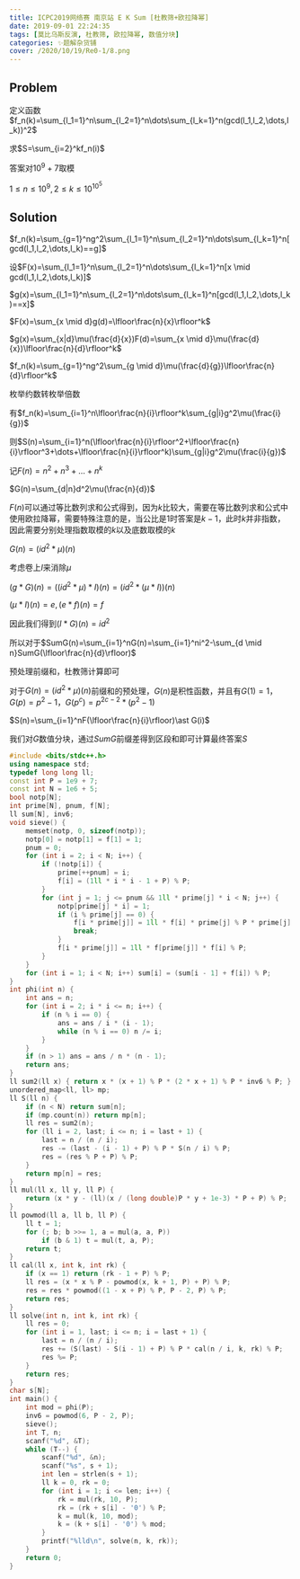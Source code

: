 ```yaml
---
title: ICPC2019网络赛 南京站 E K Sum [杜教筛+欧拉降幂]
date: 2019-09-01 22:24:35
tags: [莫比乌斯反演, 杜教筛, 欧拉降幂, 数值分块]
categories: ✨题解杂货铺
cover: /2020/10/19/Re0-1/8.png
---
```

## Problem
定义函数$f_n(k)=\sum_{l_1=1}^n\sum_{l_2=1}^n\dots\sum_{l_k=1}^n(gcd(l_1,l_2,\dots,l_k))^2$

求$S=\sum_{i=2}^kf_n(i)$

答案对$10^9+7$取模

$1 \le n \le 10^9,2 \le k \le 10^{10^5}$

## Solution
$f_n(k)=\sum_{g=1}^ng^2\sum_{l_1=1}^n\sum_{l_2=1}^n\dots\sum_{l_k=1}^n[gcd(l_1,l_2,\dots,l_k)==g]$

设$F(x)=\sum_{l_1=1}^n\sum_{l_2=1}^n\dots\sum_{l_k=1}^n[x \mid gcd(l_1,l_2,\dots,l_k)]$

$g(x)=\sum_{l_1=1}^n\sum_{l_2=1}^n\dots\sum_{l_k=1}^n[gcd(l_1,l_2,\dots,l_k)==x]$

$F(x)=\sum_{x \mid d}g(d)=\lfloor\frac{n}{x}\rfloor^k$

$g(x)=\sum_{x|d}\mu(\frac{d}{x})F(d)=\sum_{x \mid d}\mu(\frac{d}{x})\lfloor\frac{n}{d}\rfloor^k$

$f_n(k)=\sum_{g=1}^ng^2\sum_{g \mid d}\mu(\frac{d}{g})\lfloor\frac{n}{d}\rfloor^k$

枚举约数转枚举倍数

有$f_n(k)=\sum_{i=1}^n\lfloor\frac{n}{i}\rfloor^k\sum_{g|i}g^2\mu(\frac{i}{g})$

则$S(n)=\sum_{i=1}^n(\lfloor\frac{n}{i}\rfloor^2+\lfloor\frac{n}{i}\rfloor^3+\dots+\lfloor\frac{n}{i}\rfloor^k)\sum_{g|i}g^2\mu(\frac{i}{g})$

记$F(n)=n^2+n^3+\dots+n^k$

$G(n)=\sum_{d|n}d^2\mu(\frac{n}{d})$

$F(n)$可以通过等比数列求和公式得到，因为$k$比较大，需要在等比数列求和公式中使用欧拉降幂，需要特殊注意的是，当公比是1时答案是$k-1$，此时$k$并非指数，因此需要分别处理指数取模的$k$以及底数取模的$k$

$G(n)=(id^2\ast\mu)(n)$

考虑卷上$I$来消除$\mu$

$(g*G)(n)=((id^2\ast \mu)\ast I)(n)=(id^2\ast(\mu\ast I))(n)$

$(\mu\ast I)(n)=e,(e\ast f)(n)=f$

因此我们得到$(I\ast G)(n)=id^2$

所以对于$SumG(n)=\sum_{i=1}^nG(n)=\sum_{i=1}^ni^2-\sum_{d \mid n}SumG(\lfloor\frac{n}{d}\rfloor)$

预处理前缀和，杜教筛计算即可

对于$G(n)=(id^2\ast\mu)(n)$前缀和的预处理，$G(n)$是积性函数，并且有$G(1)=1$，$G(p)=p^2-1$，$G(p^c)=p^{2c-2}\ast (p^2-1)$

$S(n)=\sum_{i=1}^nF(\lfloor\frac{n}{i}\rfloor)\ast G(i)$

我们对$G$数值分块，通过$SumG$前缀差得到区段和即可计算最终答案$S$


```cpp
#include <bits/stdc++.h>
using namespace std;
typedef long long ll;
const int P = 1e9 + 7;
const int N = 1e6 + 5;
bool notp[N];
int prime[N], pnum, f[N];
ll sum[N], inv6;
void sieve() {
    memset(notp, 0, sizeof(notp));
    notp[0] = notp[1] = f[1] = 1;
    pnum = 0;
    for (int i = 2; i < N; i++) {
        if (!notp[i]) {
            prime[++pnum] = i;
            f[i] = (1ll * i * i - 1 + P) % P;
        }
        for (int j = 1; j <= pnum && 1ll * prime[j] * i < N; j++) {
            notp[prime[j] * i] = 1;
            if (i % prime[j] == 0) {
                f[i * prime[j]] = 1ll * f[i] * prime[j] % P * prime[j] % P;
                break;
            }
            f[i * prime[j]] = 1ll * f[prime[j]] * f[i] % P;
        }
    }
    for (int i = 1; i < N; i++) sum[i] = (sum[i - 1] + f[i]) % P;
}
int phi(int n) {
    int ans = n;
    for (int i = 2; i * i <= n; i++) {
        if (n % i == 0) {
            ans = ans / i * (i - 1);
            while (n % i == 0) n /= i;
        }
    }
    if (n > 1) ans = ans / n * (n - 1);
    return ans;
}
ll sum2(ll x) { return x * (x + 1) % P * (2 * x + 1) % P * inv6 % P; }
unordered_map<ll, ll> mp;
ll S(ll n) {
    if (n < N) return sum[n];
    if (mp.count(n)) return mp[n];
    ll res = sum2(n);
    for (ll i = 2, last; i <= n; i = last + 1) {
        last = n / (n / i);
        res -= (last - (i - 1) + P) % P * S(n / i) % P;
        res = (res % P + P) % P;
    }
    return mp[n] = res;
}
ll mul(ll x, ll y, ll P) {
    return (x * y - (ll)(x / (long double)P * y + 1e-3) * P + P) % P;
}
ll powmod(ll a, ll b, ll P) {
    ll t = 1;
    for (; b; b >>= 1, a = mul(a, a, P))
        if (b & 1) t = mul(t, a, P);
    return t;
}
ll cal(ll x, int k, int rk) {
    if (x == 1) return (rk - 1 + P) % P;
    ll res = (x * x % P - powmod(x, k + 1, P) + P) % P;
    res = res * powmod((1 - x + P) % P, P - 2, P) % P;
    return res;
}
ll solve(int n, int k, int rk) {
    ll res = 0;
    for (int i = 1, last; i <= n; i = last + 1) {
        last = n / (n / i);
        res += (S(last) - S(i - 1) + P) % P * cal(n / i, k, rk) % P;
        res %= P;
    }
    return res;
}
char s[N];
int main() {
    int mod = phi(P);
    inv6 = powmod(6, P - 2, P);
    sieve();
    int T, n;
    scanf("%d", &T);
    while (T--) {
        scanf("%d", &n);
        scanf("%s", s + 1);
        int len = strlen(s + 1);
        ll k = 0, rk = 0;
        for (int i = 1; i <= len; i++) {
            rk = mul(rk, 10, P);
            rk = (rk + s[i] - '0') % P;
            k = mul(k, 10, mod);
            k = (k + s[i] - '0') % mod;
        }
        printf("%lld\n", solve(n, k, rk));
    }
    return 0;
}


```



